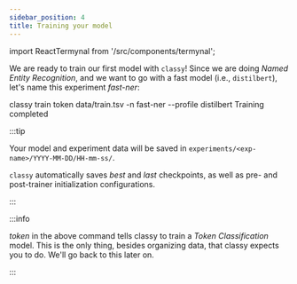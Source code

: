 ```yaml
---
sidebar_position: 4
title: Training your model
---
```


import ReactTermynal from '/src/components/termynal';

We are ready to train our first model with `classy`!
Since we are doing *Named Entity Recognition*, and we want to go with a fast model (i.e., `distilbert`),
let's name this experiment *fast-ner*:

<ReactTermynal>
  <span data-ty="input">classy train token data/train.tsv -n fast-ner --profile distilbert</span>
  <span data-ty="progress"></span>
  <span data-ty>Training completed</span>
</ReactTermynal>

<p />


:::tip

Your model and experiment data will be saved in `experiments/<exp-name>/YYYY-MM-DD/HH-mm-ss/`.

`classy` automatically saves *best* and *last* checkpoints, as well as pre- and post-trainer initialization configurations.

:::

:::info

*token* in the above command tells classy to train a *Token Classification* model. This is the only thing, besides
organizing data, that classy expects you to do. We'll go back to this later on.

:::
